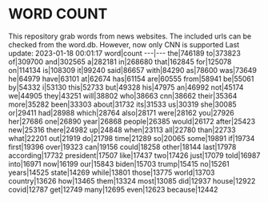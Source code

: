 # WORD COUNT
This repository grab words from news websites. The included urls can be checked from the word.db.
However, now only CNN is supported
Last update: 2023-01-18 00:01:17
word|count
---|---
the|746189
to|373823
of|309700
and|302565
a|282181
in|268680
that|162845
for|125078
on|114134
is|108309
it|99240
said|86657
with|84290
as|78600
was|73649
he|64979
have|63101
at|62674
has|61154
are|60555
from|58941
be|55061
by|54332
i|53130
this|52733
but|49328
his|47975
an|46992
not|45174
we|44905
they|43251
will|38802
who|38663
cnn|38662
their|35364
more|35282
been|33303
about|31732
its|31533
us|30319
she|30085
or|29411
had|28988
which|28764
also|28171
were|28162
you|27926
her|27686
one|26890
year|26868
people|26385
would|26172
after|25423
new|25316
there|24982
up|24848
when|23113
all|22780
than|22733
what|22201
out|21919
do|21798
time|21289
so|20065
some|19891
if|19734
first|19396
over|19323
can|19156
could|18258
other|18144
last|17978
according|17732
president|17507
like|17437
two|17426
just|17079
told|16987
into|16971
now|16199
our|15843
biden|15703
trump|15415
no|15261
years|14525
state|14269
while|13801
those|13775
world|13703
country|13626
how|13465
them|13324
most|13085
did|12937
house|12922
covid|12787
get|12749
many|12695
even|12623
because|12442
